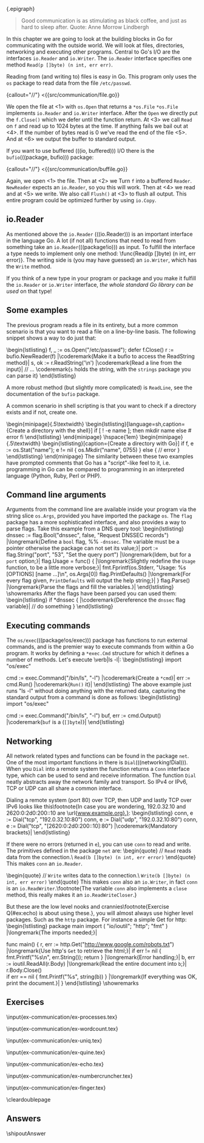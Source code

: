 {.epigraph}
> Good communication is as stimulating as black coffee, and just as hard
> to sleep after.
Quote: Anne Morrow Lindbergh

In this chapter we are going to look at the building blocks in Go for
communicating with the outside world. We will look at files, directories,
networking and executing other programs. Central to Go's I/O are the interfaces
`io.Reader` and `io.Writer`. The `io.Reader` interface specifies one method
`Read(p []byte) (n int, err err)`.

Reading from (and writing to) files is easy in Go. This program
only uses the `os` package to read data from the file `/etc/passwd`.

{callout="//"}
<{{src/communication/file.go}}

We open the file at <1> with `os.Open` that returns a `*os.File`
`*os.File` implements `io.Reader` and `io.Writer` interface.
After the `Open` we directly put the `f.Close()` which we defer until the function
return. At <3> we call `Read` on `f` and read up to 1024 bytes at the time. If anything
fails we bail out at <4>. If the number of bytes read is 0 we've read the end of the 
file <5>. And at <6> we output the buffer to standard output.

If you want to use buffered (((io, buffered))) I/O there is the
`bufio`(((package, bufio))) package:

{callout="//"}
<{{src/communication/buffile.go}}

Again, we open <1> the file. Then at <2> we
Turn `f` into a buffered `Reader`. `NewReader` expects an `io.Reader`, so you this will work.
Then at <4> we read and at <5> we write. We also call `Flush()` at <3> to flush all output.
This entire program could be optimized further by using `io.Copy`.


## io.Reader
As mentioned above the `io.Reader` (((io.Reader))) is an important interface in the language Go. A lot
(if not all) functions that need to read from something take an `io.Reader`(((package!io)))
as input. To fulfill the interface a type needs to implement only one method: \func{Read(p []byte) (n
int, err error)}. The writing side is (you may have guessed) an `io.Writer`, which has
the `Write` method.

If you think of a new type in your program or package and you make it fulfill the `io.Reader`
or `io.Writer` interface, *the whole standard Go library can be used* on that type!

## Some examples
The previous program reads a file in its entirety, but a more common scenario is that
you want to read a file on a line-by-line basis. The following snippet shows a way
to do just that:

\begin{lstlisting}
f, _ := os.Open("/etc/passwd"); defer f.Close()
r := bufio.NewReader(f) |\coderemark{Make it a bufio to access the ReadString method}|
s, ok := r.ReadString('\n') |\coderemark{Read a line from the input}|
// ... \coderemark{`s` holds the string, with the `strings` package you can parse it}
\end{lstlisting}

A more robust method (but slightly more complicated) is `ReadLine`, see the documentation
of the `bufio` package.

A common scenario in shell scripting is that you want to check if a directory
exists and if not, create one. 

\begin{minipage}{.5\textwidth}
\begin{lstlisting}[language=sh,caption={Create a directory with the shell}]
if [ ! -e name ]; then
    mkdir name
else
    # error
fi
\end{lstlisting}
\end{minipage}
\hspace{1em}
\begin{minipage}{.5\textwidth}
\begin{lstlisting}[caption={Create a directory with Go}]
if f, e := os.Stat("name"); e != nil {
    os.Mkdir("name", 0755)
} else {
    // error
}
\end{lstlisting}
\end{minipage}
The similarity between these two examples have prompted comments that Go has a
"script"-like feel to it, i.e. programming in Go can be compared to programming in
an interpreted language (Python, Ruby, Perl or PHP).

## Command line arguments

Arguments from the command line are available inside your program via
the string slice `os.Args`, provided you have imported the package
`os`. The `flag` package has a more sophisticated
interface, and also provides a way to parse flags. Take this example
from a DNS query tool:
\begin{lstlisting}
dnssec := flag.Bool("dnssec", false, "Request DNSSEC records") |\longremark{Define a `bool` flag, %%
`-dnssec`. The variable must be a pointer otherwise the package can not set its value;}|
port := flag.String("port", "53", "Set the query port")      |\longremark{Idem, but for a `port` option;}|
flag.Usage = func() {   |\longremark{Slightly redefine the `Usage` function, to be a little more verbose;}|
    fmt.Fprintf(os.Stderr, "Usage: %s [OPTIONS] [name ...]\n", os.Args[0])
    flag.PrintDefaults() |\longremark{For every flag given, `PrintDefaults` will output the help string;}|
}
flag.Parse()   |\longremark{Parse the flags and fill the variables.}|
\end{lstlisting}
\showremarks
After the flags have been parsed you can used them:
\begin{lstlisting}
if *dnssec {    |\coderemark{Dereference the `dnssec` flag variable}|
    // do something
}
\end{lstlisting}

## Executing commands
The `os/exec`(((package!os/exec))) package has functions to run external commands, and is the premier way to
execute commands from within a Go program. It works by defining a `*exec.Cmd` structure for which it
defines a number of methods.
Let's execute \verb|ls -l|:
\begin{lstlisting}
import "os/exec"

cmd := exec.Command("/bin/ls", "-l")    |\coderemark{Create a `*cmd`}|
err := cmd.Run()                        |\coderemark{`Run()` it}|
\end{lstlisting}
The above example just runs "ls -l" without doing anything with the returned data,
capturing the standard output from a command is done as follows:
\begin{lstlisting}
import "os/exec"

cmd := exec.Command("/bin/ls", "-l")
buf, err := cmd.Output()                 |\coderemark{`buf` is a (`[]byte`)}|
\end{lstlisting}

## Networking
All network related types and functions can be found in the package `net`. One of the
most important functions in there is `Dial`(((networking!Dial))). When you `Dial`
into a remote system the function returns a `Conn` interface type, which can be used
to send and receive information. The function `Dial` neatly abstracts away the network
family and transport. So IPv4 or IPv6, TCP or UDP can all share a common interface. 

Dialing a remote system (port 80) over TCP, then UDP and lastly TCP over IPv6 looks
like this\footnote{In case
you are wondering, 192.0.32.10 and 2620:0:2d0:200::10 are \url{www.example.org}.}:
\begin{lstlisting}
conn, e := Dial("tcp", "192.0.32.10:80")
conn, e := Dial("udp", "192.0.32.10:80")
conn, e := Dial("tcp", "[2620:0:2d0:200::10]:80") |\coderemark{Mandatory brackets}|
\end{lstlisting}

If there were no errors (returned in `e`), you can use `conn` to read and write.
The primitives defined in the package `net` are:
\begin{quote}
// `Read` reads data from the connection.\\
`Read(b []byte) (n int, err error)`
\end{quote}
This makes `conn` an `io.Reader`.

\begin{quote}
// `Write` writes data to the connection.\\
`Write(b []byte) (n int, err error)`
\end{quote}
This makes `conn` also an `io.Writer`, in fact `conn` is an
`io.ReadWriter`.\footnote{The variable `conn` also implements a `close` method, this really makes
it an `io.ReadWriteCloser`.}

But these are the low level nooks and crannies\footnote{Exercise Q(#ex:echo) is about using
these.}, you will almost always use higher level packages.
Such as the `http` package. For instance a simple Get for http:
\begin{lstlisting}
package main
import ( "io/ioutil"; "http"; "fmt" ) |\longremark{The imports needed;}|

func main() {
        r, err := http.Get("http://www.google.com/robots.txt") |\longremark{Use http's `Get` to retrieve the html;}|
        if err != nil { fmt.Printf("%s\n", err.String()); return } |\longremark{Error handling;}|
        b, err := ioutil.ReadAll(r.Body)    |\longremark{Read the entire document into `b`;}|
        r.Body.Close()  
        if err == nil { fmt.Printf("%s", string(b)) } |\longremark{If everything was OK, print the document.}|
}
\end{lstlisting}
\showremarks

## Exercises
\input{ex-communication/ex-processes.tex}

\input{ex-communication/ex-wordcount.tex}

\input{ex-communication/ex-uniq.tex}

\input{ex-communication/ex-quine.tex}

\input{ex-communication/ex-echo.tex}

\input{ex-communication/ex-numbercruncher.tex}

\input{ex-communication/ex-finger.tex}

\cleardoublepage
## Answers
\shipoutAnswer
